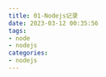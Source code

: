```yaml
---
title: 01-Nodejs记录
date: 2023-03-12 00:35:56
tags: 
- node 
- nodejs
categories:
- nodejs
---
```


## 